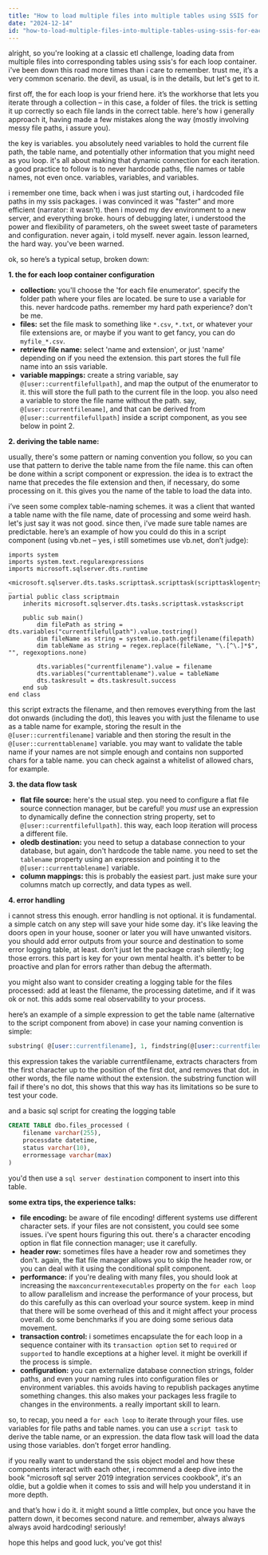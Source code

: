 ```yaml
---
title: "How to load multiple files into multiple tables using SSIS for each loop?"
date: "2024-12-14"
id: "how-to-load-multiple-files-into-multiple-tables-using-ssis-for-each-loop"
---
```


alright, so you're looking at a classic etl challenge, loading data from multiple files into corresponding tables using ssis's for each loop container. i've been down this road more times than i care to remember. trust me, it’s a very common scenario. the devil, as usual, is in the details, but let's get to it.

first off, the for each loop is your friend here. it’s the workhorse that lets you iterate through a collection – in this case, a folder of files. the trick is setting it up correctly so each file lands in the correct table. here's how i generally approach it, having made a few mistakes along the way (mostly involving messy file paths, i assure you).

the key is variables. you absolutely need variables to hold the current file path, the table name, and potentially other information that you might need as you loop. it's all about making that dynamic connection for each iteration. a good practice to follow is to never hardcode paths, file names or table names, not even once. variables, variables, and variables.

i remember one time, back when i was just starting out, i hardcoded file paths in my ssis packages. i was convinced it was "faster" and more efficient (narrator: it wasn't). then i moved my dev environment to a new server, and everything broke. hours of debugging later, i understood the power and flexibility of parameters, oh the sweet sweet taste of parameters and configuration. never again, i told myself. never again. lesson learned, the hard way. you've been warned.

ok, so here’s a typical setup, broken down:

**1. the for each loop container configuration**

*   **collection:** you'll choose the 'for each file enumerator'. specify the folder path where your files are located. be sure to use a variable for this. never hardcode paths. remember my hard path experience? don't be me.
*   **files:** set the file mask to something like `*.csv`, `*.txt`, or whatever your file extensions are, or maybe if you want to get fancy, you can do `myfile_*.csv`.
*   **retrieve file name:** select 'name and extension', or just 'name' depending on if you need the extension. this part stores the full file name into an ssis variable.
*   **variable mappings:** create a string variable, say `@[user::currentfilefullpath]`, and map the output of the enumerator to it. this will store the full path to the current file in the loop. you also need a variable to store the file name without the path. say, `@[user::currentfilename]`, and that can be derived from `@[user::currentfilefullpath]` inside a script component, as you see below in point 2.

**2. deriving the table name:**

usually, there's some pattern or naming convention you follow, so you can use that pattern to derive the table name from the file name. this can often be done within a script component or expression. the idea is to extract the name that precedes the file extension and then, if necessary, do some processing on it. this gives you the name of the table to load the data into.

i’ve seen some complex table-naming schemes. it was a client that wanted a table name with the file name, date of processing and some weird hash. let's just say it was not good. since then, i've made sure table names are predictable. here’s an example of how you could do this in a script component (using vb.net – yes, i still sometimes use vb.net, don’t judge):

```vb.net
imports system
imports system.text.regularexpressions
imports microsoft.sqlserver.dts.runtime

<microsoft.sqlserver.dts.tasks.scripttask.scripttask(scripttasklogentry.none)> _
partial public class scriptmain
    inherits microsoft.sqlserver.dts.tasks.scripttask.vstaskscript

    public sub main()
		dim filePath as string = dts.variables("currentfilefullpath").value.tostring()
        dim fileName as string = system.io.path.getfilename(filepath)
        dim tableName as string = regex.replace(fileName, "\.[^\.]*$", "", regexoptions.none)

		dts.variables("currentfilename").value = filename
		dts.variables("currenttablename").value = tableName
        dts.taskresult = dts.taskresult.success
    end sub
end class

```

this script extracts the filename, and then removes everything from the last dot onwards (including the dot), this leaves you with just the filename to use as a table name for example, storing the result in the `@[user::currentfilename]` variable and then storing the result in the `@[user::currenttablename]` variable. you may want to validate the table name if your names are not simple enough and contains non supported chars for a table name. you can check against a whitelist of allowed chars, for example.

**3. the data flow task**

*   **flat file source:** here's the usual step. you need to configure a flat file source connection manager, but be careful! you *must* use an expression to dynamically define the connection string property, set to `@[user::currentfilefullpath]`. this way, each loop iteration will process a different file.
*   **oledb destination:** you need to setup a database connection to your database, but again, don't hardcode the table name. you need to set the `tablename` property using an expression and pointing it to the `@[user::currenttablename]` variable.
*   **column mappings:** this is probably the easiest part. just make sure your columns match up correctly, and data types as well.

**4. error handling**

i cannot stress this enough. error handling is not optional. it is fundamental. a simple catch on any step will save your hide some day. it's like leaving the doors open in your house, sooner or later you will have unwanted visitors. you should add error outputs from your source and destination to some error logging table, at least. don’t just let the package crash silently; log those errors. this part is key for your own mental health. it's better to be proactive and plan for errors rather than debug the aftermath.

you might also want to consider creating a logging table for the files processed: add at least the filename, the processing datetime, and if it was ok or not. this adds some real observability to your process.

here’s an example of a simple expression to get the table name (alternative to the script component from above) in case your naming convention is simple:

```sql
substring( @[user::currentfilename], 1, findstring(@[user::currentfilename], ".", 1) - 1)
```

this expression takes the variable currentfilename, extracts characters from the first character up to the position of the first dot, and removes that dot. in other words, the file name without the extension. the substring function will fail if there's no dot, this shows that this way has its limitations so be sure to test your code.

and a basic sql script for creating the logging table

```sql
CREATE TABLE dbo.files_processed (
    filename varchar(255),
    processdate datetime,
    status varchar(10),
    errormessage varchar(max)
)
```

you'd then use a `sql server destination` component to insert into this table.

**some extra tips, the experience talks:**

*   **file encoding:** be aware of file encoding! different systems use different character sets. if your files are not consistent, you could see some issues. i've spent hours figuring this out. there's a character encoding option in flat file connection manager; use it carefully.
*   **header row:** sometimes files have a header row and sometimes they don't. again, the flat file manager allows you to skip the header row, or you can deal with it using the conditional split component.
*   **performance:** if you're dealing with many files, you should look at increasing the `maxconcurrentexecutables` property on the `for each loop` to allow parallelism and increase the performance of your process, but do this carefully as this can overload your source system. keep in mind that there will be some overhead of this and it might affect your process overall. do some benchmarks if you are doing some serious data movement.
*   **transaction control:** i sometimes encapsulate the for each loop in a sequence container with its `transaction option` set to `required` or `supported` to handle exceptions at a higher level. it might be overkill if the process is simple.
*   **configuration:** you can externalize database connection strings, folder paths, and even your naming rules into configuration files or environment variables. this avoids having to republish packages anytime something changes. this also makes your packages less fragile to changes in the environments. a really important skill to learn.

so, to recap, you need a `for each loop` to iterate through your files. use variables for file paths and table names. you can use a `script task` to derive the table name, or an expression. the data flow task will load the data using those variables. don’t forget error handling.

if you really want to understand the ssis object model and how these components interact with each other, i recommend a deep dive into the book "microsoft sql server 2019 integration services cookbook", it's an oldie, but a goldie when it comes to ssis and will help you understand it in more depth.

and that’s how i do it. it might sound a little complex, but once you have the pattern down, it becomes second nature. and remember, always always always avoid hardcoding! seriously!

hope this helps and good luck, you've got this!
